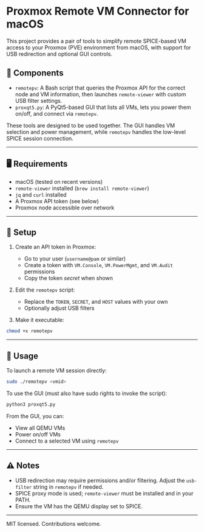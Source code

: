 # Proxmox Remote VM Connector for macOS

This project provides a pair of tools to simplify remote SPICE-based VM access to your Proxmox (PVE) environment from macOS, with support for USB redirection and optional GUI controls.

## 🔧 Components

- `remotepv`: A Bash script that queries the Proxmox API for the correct node and VM information, then launches `remote-viewer` with custom USB filter settings.
- `proxqt5.py`: A PyQt5-based GUI that lists all VMs, lets you power them on/off, and connect via `remotepv`.

These tools are designed to be used together. The GUI handles VM selection and power management, while `remotepv` handles the low-level SPICE session connection.

---

## 🖥️ Requirements

- macOS (tested on recent versions)
- `remote-viewer` installed (`brew install remote-viewer`)
- `jq` and `curl` installed
- A Proxmox API token (see below)
- Proxmox node accessible over network

---

## 🔐 Setup

1. Create an API token in Proxmox:
   - Go to your user (`username@pam` or similar)
   - Create a token with `VM.Console`, `VM.PowerMgmt`, and `VM.Audit` permissions
   - Copy the token *secret* when shown

2. Edit the `remotepv` script:
   - Replace the `TOKEN`, `SECRET`, and `HOST` values with your own
   - Optionally adjust USB filters

3. Make it executable:

```bash
chmod +x remotepv
```

---

## 🚀 Usage

To launch a remote VM session directly:

```bash
sudo ./remotepv <vmid>
```

To use the GUI (must also have sudo rights to invoke the script):

```bash
python3 proxqt5.py
```

From the GUI, you can:
- View all QEMU VMs
- Power on/off VMs
- Connect to a selected VM using `remotepv`

---

## ⚠️ Notes

- USB redirection may require permissions and/or filtering. Adjust the `usb-filter` string in `remotepv` if needed.
- SPICE proxy mode is used; `remote-viewer` must be installed and in your PATH.
- Ensure the VM has the QEMU display set to SPICE.

---

MIT licensed. Contributions welcome.
